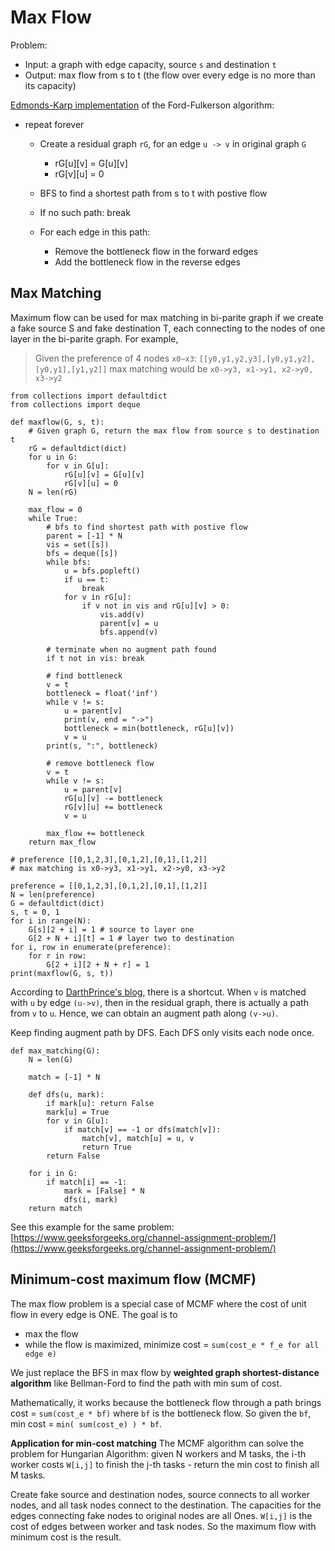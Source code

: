 Max Flow
===

Problem:

* Input: a graph with edge capacity, source `s` and destination `t`
* Output: max flow from s to t  (the flow over every edge is no more than its capacity)

[Edmonds-Karp implementation](http://theory.stanford.edu/~tim/w16/l/l1.pdf) of the Ford-Fulkerson algorithm:

* repeat forever
  * Create a residual graph `rG`, for an edge `u -> v` in original graph `G`
    * rG[u][v] = G[u][v]
    * rG[v][u] = 0

  * BFS to find a shortest path from s to t with postive flow
  
  * If no such path: break
  
  * For each edge in this path:
    * Remove the bottleneck flow in the forward edges
    * Add the bottleneck flow in the reverse edges

Max Matching
---
Maximum flow can be used for max matching in bi-parite graph if we create a fake source S and fake destination T, 
each connecting to the nodes of one layer in the bi-parite graph. For example, 

> Given the preference of 4 nodes `x0~x3`: `[[y0,y1,y2,y3],[y0,y1,y2],[y0,y1],[y1,y2]]`
> max matching would be `x0->y3, x1->y1, x2->y0, x3->y2`

```
from collections import defaultdict
from collections import deque

def maxflow(G, s, t):
    # Given graph G, return the max flow from source s to destination t
    rG = defaultdict(dict)
    for u in G:
        for v in G[u]:
            rG[u][v] = G[u][v]
            rG[v][u] = 0
    N = len(rG)

    max_flow = 0
    while True:
        # bfs to find shortest path with postive flow
        parent = [-1] * N
        vis = set([s])
        bfs = deque([s])
        while bfs:
            u = bfs.popleft()
            if u == t:
                break
            for v in rG[u]:
                if v not in vis and rG[u][v] > 0:
                    vis.add(v)
                    parent[v] = u
                    bfs.append(v)
        
        # terminate when no augment path found
        if t not in vis: break
            
        # find bottleneck
        v = t
        bottleneck = float('inf')
        while v != s:
            u = parent[v]
            print(v, end = "->")
            bottleneck = min(bottleneck, rG[u][v])
            v = u
        print(s, ":", bottleneck)
        
        # remove bottleneck flow
        v = t
        while v != s:
            u = parent[v]
            rG[u][v] -= bottleneck
            rG[v][u] += bottleneck
            v = u
            
        max_flow += bottleneck
    return max_flow
        
# preference [[0,1,2,3],[0,1,2],[0,1],[1,2]]
# max matching is x0->y3, x1->y1, x2->y0, x3->y2

preference = [[0,1,2,3],[0,1,2],[0,1],[1,2]]
N = len(preference)
G = defaultdict(dict)
s, t = 0, 1
for i in range(N):
    G[s][2 + i] = 1 # source to layer one
    G[2 + N + i][t] = 1 # layer two to destination
for i, row in enumerate(preference):
    for r in row:
        G[2 + i][2 + N + r] = 1 
print(maxflow(G, s, t))
```

According to [DarthPrince's blog](https://codeforces.com/blog/entry/16221), there is a shortcut.
When `v` is matched with `u` by edge `(u->v)`, then in the residual graph, there is actually a path from `v` to `u`.
Hence, we can obtain an augment path along `(v->u)`.

Keep finding augment path by DFS. Each DFS only visits each node once.
```
def max_matching(G):
    N = len(G)
    
    match = [-1] * N
    
    def dfs(u, mark):
        if mark[u]: return False
        mark[u] = True
        for v in G[u]:
            if match[v] == -1 or dfs(match[v]):
                match[v], match[u] = u, v
                return True
        return False
    
    for i in G:
        if match[i] == -1:
            mark = [False] * N
            dfs(i, mark)
    return match
```

See this example for the same problem:
[https://www.geeksforgeeks.org/channel-assignment-problem/](https://www.geeksforgeeks.org/channel-assignment-problem/)

Minimum-cost maximum flow (MCMF)
---
The max flow problem is a special case of MCMF where the cost of unit flow in every edge is ONE. The goal is to 

* max the flow
* while the flow is maximized, minimize cost = `sum(cost_e * f_e for all edge e)`

We just replace the BFS in max flow by **weighted graph shortest-distance algorithm** like Bellman-Ford to find the path with min sum of cost.

Mathematically, it works because the bottleneck flow through a path brings cost = `sum(cost_e * bf)` where `bf` is the bottleneck flow. So given the `bf`, min cost = `min( sum(cost_e) ) * bf`.

**Application for min-cost matching**
The MCMF algorithm can solve the problem for Hungarian Algorithm: given N workers and M tasks, the i-th worker costs `W[i,j]` to finish the j-th tasks - return the min cost to finish all M tasks.

Create fake source and destination nodes, source connects to all worker nodes, and all task nodes connect to the destination. The capacities for the edges connecting fake nodes to original nodes are all Ones. `W[i,j]` is the cost of edges between worker and task nodes. So the maximum flow with minimum cost is the result.





